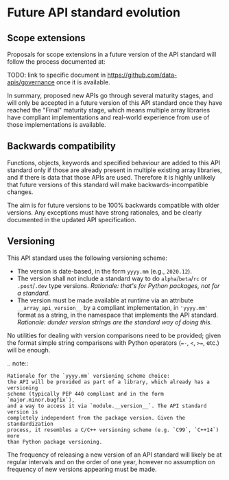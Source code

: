 # Future API standard evolution

## Scope extensions

Proposals for scope extensions in a future version of the API standard will follow
the process documented at:

TODO: link to specific document in https://github.com/data-apis/governance once
it is available.

In summary, proposed new APIs go through several maturity stages, and will only be
accepted in a future version of this API standard once they have reached the "Final"
maturity stage, which means multiple array libraries have compliant implementations
and real-world experience from use of those implementations is available.


## Backwards compatibility

Functions, objects, keywords and specified behaviour are added to this API standard
only if those are already present in multiple existing array libraries, and if there is
data that those APIs are used. Therefore it is highly unlikely that future versions
of this standard will make backwards-incompatible changes.

The aim is for future versions to be 100% backwards compatible with older versions.
Any exceptions must have strong rationales, and be clearly documented in the updated
API specification.


## Versioning

This API standard uses the following versioning scheme:

- The version is date-based, in the form `yyyy.mm` (e.g., `2020.12`).
- The version shall not include a standard way to do `alpha`/`beta`/`rc` or
  `.post`/`.dev` type versions.
  _Rationale: that's for Python packages, not for a standard._
- The version must be made available at runtime via an attribute
  `__array_api_version__` by a compliant implementation, in `'yyyy.mm'` format
  as a string, in the namespace that implements the API standard.
  _Rationale: dunder version strings are the standard way of doing this._

No utilities for dealing with version comparisons need to be provided; given
the format simple string comparisons with Python operators (`=-`, `<`, `>=`,
etc.) will be enough.

.. note::

    Rationale for the `yyyy.mm` versioning scheme choice:
    the API will be provided as part of a library, which already has a versioning
    scheme (typically PEP 440 compliant and in the form `major.minor.bugfix`),
    and a way to access it via `module.__version__`. The API standard version is
    completely independent from the package version. Given the standardization
    process, it resembles a C/C++ versioning scheme (e.g. `C99`, `C++14`) more
    than Python package versioning.

The frequency of releasing a new version of an API standard will likely be at
regular intervals and on the order of one year, however no assumption on frequency of new versions appearing must be made.
